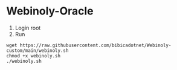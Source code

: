 # Webinoly-Oracle
1. Login root
2. Run
```
wget https://raw.githubusercontent.com/bibicadotnet/Webinoly-custom/main/webinoly.sh
chmod +x webinoly.sh
./webinoly.sh
```

